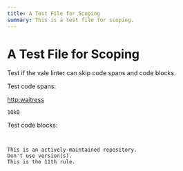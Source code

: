 ```yaml
---
title: A Test File for Scoping
summary: This is a test file for scoping.
---
```


# A Test File for Scoping

Test if the vale linter can skip code spans and code blocks.

Test code spans:

<http:waitress>

<code>10kB</code>

Test code blocks:

<pre><code>

This is an actively-maintained repository.
Don't use version(s).
This is the 11th rule.

</code></pre>